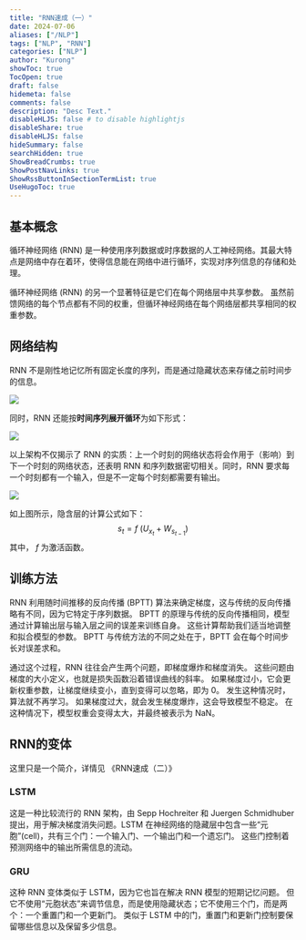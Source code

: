 ```yaml
---
title: "RNN速成（一）"
date: 2024-07-06
aliases: ["/NLP"]
tags: ["NLP", "RNN"]
categories: ["NLP"]
author: "Kurong"
showToc: true
TocOpen: true
draft: false
hidemeta: false
comments: false
description: "Desc Text."
disableHLJS: false # to disable highlightjs
disableShare: true
disableHLJS: false
hideSummary: false
searchHidden: true
ShowBreadCrumbs: true
ShowPostNavLinks: true
ShowRssButtonInSectionTermList: true
UseHugoToc: true
---
```


## 基本概念

循环神经网络 (RNN) 是一种使用序列数据或时序数据的人工神经网络。其最大特点是网络中存在着环，使得信息能在网络中进行循环，实现对序列信息的存储和处理。

循环神经网络 (RNN) 的另一个显著特征是它们在每个网络层中共享参数。 虽然前馈网络的每个节点都有不同的权重，但循环神经网络在每个网络层都共享相同的权重参数。



## 网络结构

RNN 不是刚性地记忆所有固定长度的序列，而是通过隐藏状态来存储之前时间步的信息。

![](/img/NLP/img4.png)

同时，RNN 还能按**时间序列展开循环**为如下形式：

![](/img/NLP/img5.png)

以上架构不仅揭示了 RNN 的实质：上一个时刻的网络状态将会作用于（影响）到下一个时刻的网络状态，还表明 RNN 和序列数据密切相关。同时，RNN 要求每一个时刻都有一个输入，但是不一定每个时刻都需要有输出。

![](/img/NLP/img6.png)

如上图所示，隐含层的计算公式如下：
$$
s_t=f \ (U_{x_t}+W_{s_{t-1}})
$$
其中， $f$ 为激活函数。



## 训练方法

RNN 利用随时间推移的反向传播 (BPTT) 算法来确定梯度，这与传统的反向传播略有不同，因为它特定于序列数据。 BPTT 的原理与传统的反向传播相同，模型通过计算输出层与输入层之间的误差来训练自身。 这些计算帮助我们适当地调整和拟合模型的参数。 BPTT 与传统方法的不同之处在于，BPTT 会在每个时间步长对误差求和。

通过这个过程，RNN 往往会产生两个问题，即梯度爆炸和梯度消失。 这些问题由梯度的大小定义，也就是损失函数沿着错误曲线的斜率。 如果梯度过小，它会更新权重参数，让梯度继续变小，直到变得可以忽略，即为 0。 发生这种情况时，算法就不再学习。 如果梯度过大，就会发生梯度爆炸，这会导致模型不稳定。 在这种情况下，模型权重会变得太大，并最终被表示为 NaN。 



## RNN的变体

这里只是一个简介，详情见 《RNN速成（二）》

### LSTM

这是一种比较流行的 RNN 架构，由 Sepp Hochreiter 和 Juergen Schmidhuber 提出，用于解决梯度消失问题。LSTM 在神经网络的隐藏层中包含一些“元胞”(cell)，共有三个门：一个输入门、一个输出门和一个遗忘门。 这些门控制着预测网络中的输出所需信息的流动。

### GRU

这种 RNN 变体类似于 LSTM，因为它也旨在解决 RNN 模型的短期记忆问题。 但它不使用“元胞状态”来调节信息，而是使用隐藏状态；它不使用三个门，而是两个：一个重置门和一个更新门。 类似于 LSTM 中的门，重置门和更新门控制要保留哪些信息以及保留多少信息。
